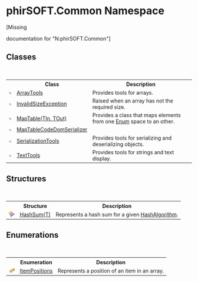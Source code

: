 # phirSOFT.Common Namespace
 

\[Missing <summary> documentation for "N:phirSOFT.Common"\]


## Classes
&nbsp;<table><tr><th></th><th>Class</th><th>Description</th></tr><tr><td>![Public class](media/pubclass.gif "Public class")</td><td><a href="57569303-b3dd-8201-fb50-fabefa82e02a">ArrayTools</a></td><td>
Provides tools for arrays.</td></tr><tr><td>![Public class](media/pubclass.gif "Public class")</td><td><a href="e2f2c151-0226-3f11-1ac9-0d2c03ac0c3c">InvalidSizeException</a></td><td>
Raised when an array has not the required size.</td></tr><tr><td>![Public class](media/pubclass.gif "Public class")</td><td><a href="ec2ec319-d784-3b65-a9cd-ae2e8df998a7">MapTable(TIn, TOut)</a></td><td>
Provides a class that maps elements from one <a href="http://msdn2.microsoft.com/en-us/library/1zt1ybx4" target="_blank">Enum</a> space to an other.</td></tr><tr><td>![Public class](media/pubclass.gif "Public class")</td><td><a href="7c9e6a26-8e04-313a-a3a0-4e6f399405f4">MapTableCodeDomSerializer</a></td><td /></tr><tr><td>![Public class](media/pubclass.gif "Public class")</td><td><a href="07f96595-94d5-7ac8-669d-c7a132fc682e">SerializationTools</a></td><td>
Provides tools for serializing and deserializing objects.</td></tr><tr><td>![Public class](media/pubclass.gif "Public class")</td><td><a href="2e395fd1-d992-5ecb-0f70-e13af06aba17">TextTools</a></td><td>
Provides tools for strings and text display.</td></tr></table>

## Structures
&nbsp;<table><tr><th></th><th>Structure</th><th>Description</th></tr><tr><td>![Public structure](media/pubstructure.gif "Public structure")</td><td><a href="2ba12663-0b38-f3a5-8601-53777204340c">HashSum(T)</a></td><td>
Represents a hash sum for a given <a href="http://msdn2.microsoft.com/en-us/library/k50cye1b" target="_blank">HashAlgorithm</a>.</td></tr></table>

## Enumerations
&nbsp;<table><tr><th></th><th>Enumeration</th><th>Description</th></tr><tr><td>![Public enumeration](media/pubenumeration.gif "Public enumeration")</td><td><a href="591b2d7c-6f51-86dc-94b8-968018b8b1dd">ItemPositions</a></td><td>
Represents a position of an item in an array.</td></tr></table>&nbsp;
